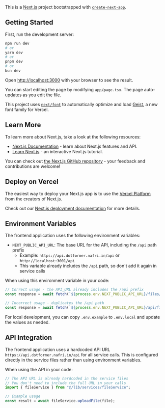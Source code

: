 This is a [Next.js](https://nextjs.org) project bootstrapped with [`create-next-app`](https://nextjs.org/docs/app/api-reference/cli/create-next-app).

## Getting Started

First, run the development server:

```bash
npm run dev
# or
yarn dev
# or
pnpm dev
# or
bun dev
```

Open [http://localhost:3000](http://localhost:3000) with your browser to see the result.

You can start editing the page by modifying `app/page.tsx`. The page auto-updates as you edit the file.

This project uses [`next/font`](https://nextjs.org/docs/app/building-your-application/optimizing/fonts) to automatically optimize and load [Geist](https://vercel.com/font), a new font family for Vercel.

## Learn More

To learn more about Next.js, take a look at the following resources:

- [Next.js Documentation](https://nextjs.org/docs) - learn about Next.js features and API.
- [Learn Next.js](https://nextjs.org/learn) - an interactive Next.js tutorial.

You can check out [the Next.js GitHub repository](https://github.com/vercel/next.js) - your feedback and contributions are welcome!

## Deploy on Vercel

The easiest way to deploy your Next.js app is to use the [Vercel Platform](https://vercel.com/new?utm_medium=default-template&filter=next.js&utm_source=create-next-app&utm_campaign=create-next-app-readme) from the creators of Next.js.

Check out our [Next.js deployment documentation](https://nextjs.org/docs/app/building-your-application/deploying) for more details.

## Environment Variables

The frontend application uses the following environment variables:

- `NEXT_PUBLIC_API_URL`: The base URL for the API, including the `/api` path prefix
  - Example: `https://api.dotformer.nafri.in/api` or `http://localhost:3001/api`
  - This variable already includes the `/api` path, so don't add it again in service calls

When using this environment variable in your code:

```typescript
// Correct usage - the API_URL already includes the /api prefix
const response = await fetch(`${process.env.NEXT_PUBLIC_API_URL}/files/list`);

// Incorrect usage - duplicates the /api path
const response = await fetch(`${process.env.NEXT_PUBLIC_API_URL}/api/files/list`);
```

For local development, you can copy `.env.example` to `.env.local` and update the values as needed.

## API Integration

The frontend application uses a hardcoded API URL `https://api.dotformer.nafri.in/api` for all service calls. This is configured directly in the service files rather than using environment variables.

When using the API in your code:

```typescript
// The API URL is already hardcoded in the service files
// You don't need to include the full URL in your calls
import { fileService } from "@/lib/services/fileService";

// Example usage
const result = await fileService.uploadFile(file);
```

